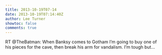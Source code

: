 ```yaml
---
title: 2013-10-19T07-14
date: 2013-10-19T07:14:40Z
author: Lee Turner
showtoc: false
comments: true
---
```


RT @TheBatman: When Banksy comes to Gotham I’m going to buy one of his pieces for the cave, then break his arm for vandalism. I’m tough but…

